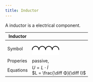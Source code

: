 ```yaml
---
title: Inductor
---
```

A inductor is a electrical component.

| Inductor  |   |
| -------------| -------- |
| Symbol | ![inductor](img/inductor_symbol.svg) |
| Properies | passive, |
| Equations | $U = L ⋅ \dot I$ <br> $L = \frac{\diff Φ}{\diff I}$ |
